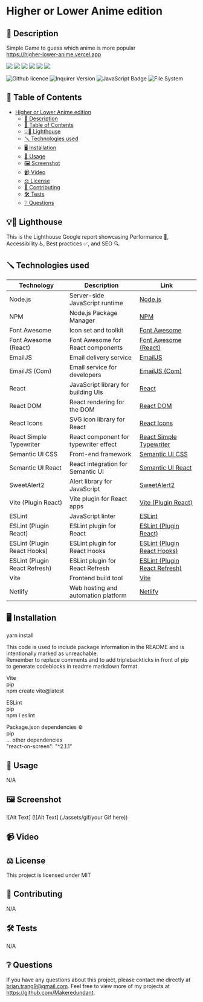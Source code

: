 # Higher or Lower Anime edition

## 📄 Description 
Simple Game to guess which anime is more popular  
https://higher-lower-anime.vercel.app 

![](https://forthebadge.com/images/badges/built-with-love.svg)
![](https://forthebadge.com/images/badges/uses-html.svg)
![](https://forthebadge.com/images/badges/made-with-javascript.svg)
![](https://forthebadge.com/images/badges/contains-cat-gifs.svg)
![](https://forthebadge.com/images/badges/powered-by-electricity.svg)
![](https://forthebadge.com/images/badges/makes-people-smile.svg)

![Github licence](http://img.shields.io/badge/license-MIT-blue.svg)
![Inquirer Version](https://img.shields.io/badge/Inquirer-8.2.4-blue.svg)
![JavaScript Badge](https://img.shields.io/badge/JavaScript-yellow.svg)
![File System](https://img.shields.io/badge/File%20System-Implemented-green.svg)

## 📓 Table of Contents
- [Higher or Lower Anime edition](#higher-or-lower-anime-edition)
  - [📄 Description](#-description)
  - [📓 Table of Contents](#-table-of-contents)
  - [💡🏡 Lighthouse](#-lighthouse)
  - [🪛 Technologies used](#-technologies-used)
  - [🖥️ Installation](#️-installation)
  - [💬 Usage](#-usage)
  - [🖼️ Screenshot](#️-screenshot)
  - [📹 Video](#-video)
  - [⚖️ License](#️-license)
  - [🤝 Contributing](#-contributing)
  - [🛠️ Tests](#️-tests)
  - [❔ Questions](#-questions)

## 💡🏡 Lighthouse
This is the Lighthouse Google report showcasing Performance 🚀, Accessibility ♿️, Best practices ✅, and SEO 🔍.


## 🪛 Technologies used 
| Technology              | Description                           | Link                                       |
|-------------------------|---------------------------------------|--------------------------------------------|
| Node.js                 | Server-side JavaScript runtime         | [Node.js](https://nodejs.org/)             |
| NPM                     | Node.js Package Manager               | [NPM](https://www.npmjs.com/)             |
| Font Awesome            | Icon set and toolkit                  | [Font Awesome](https://fontawesome.com/)   |
| Font Awesome (React)    | Font Awesome for React components     | [Font Awesome (React)](https://fontawesome.com/) |
| EmailJS                 | Email delivery service                 | [EmailJS](https://www.emailjs.com/)       |
| EmailJS (Com)           | Email service for developers          | [EmailJS (Com)](https://www.emailjs.com/) |
| React                   | JavaScript library for building UIs   | [React](https://reactjs.org/)             |
| React DOM               | React rendering for the DOM           | [React DOM](https://reactjs.org/)         |
| React Icons             | SVG icon library for React            | [React Icons](https://react-icons.github.io/react-icons/) |
| React Simple Typewriter | React component for typewriter effect | [React Simple Typewriter](https://www.npmjs.com/package/react-simple-typewriter) |
| Semantic UI CSS         | Front-end framework                   | [Semantic UI CSS](https://semantic-ui.com/) |
| Semantic UI React       | React integration for Semantic UI      | [Semantic UI React](https://react.semantic-ui.com/) |
| SweetAlert2             | Alert library for JavaScript          | [SweetAlert2](https://sweetalert2.github.io/) |
| Vite (Plugin React)     | Vite plugin for React apps            | [Vite (Plugin React)](https://github.com/vitejs/vite) |
| ESLint                  | JavaScript linter                     | [ESLint](https://eslint.org/)             |
| ESLint (Plugin React)   | ESLint plugin for React               | [ESLint (Plugin React)](https://eslint.org/) |
| ESLint (Plugin React Hooks) | ESLint plugin for React Hooks      | [ESLint (Plugin React Hooks)](https://www.npmjs.com/package/eslint-plugin-react-hooks) |
| ESLint (Plugin React Refresh) | ESLint plugin for React Refresh  | [ESLint (Plugin React Refresh)](https://www.npmjs.com/package/eslint-plugin-react-refresh) |
| Vite                    | Frontend build tool                   | [Vite](https://vitejs.dev/)               |
| Netlify                 | Web hosting and automation platform  | [Netlify](https://www.netlify.com/)       |
  
    
## 🖥️ Installation 
 yarn install

This code is used to include package information in the README
and is intentionally marked as unreachable.  
Remember to replace comments and to add triplebackticks in front of pip  
to generate codeblocks in readme markdown format

Vite  
pip  
npm create vite@latest
  

ESLint  
pip  
npm i eslint  
  

Package.json dependencies ⚙️  
pip  
    ... other dependencies  
    "react-on-screen": "^2.1.1"  


## 💬 Usage 
N/A


## 🖼️ Screenshot
![Alt Text] (![Alt Text] (./assets/gif/your Gif here))


## 📹 Video
  
## ⚖️ License 
This project is licensed under MIT
  
## 🤝 Contributing 
N/A
  
## 🛠️ Tests
N/A
 
## ❔ Questions
If you have any questions about this project, please contact me directly at brian.trang9@gmail.com. Feel free to view more of my projects at https://github.com/Makeredundant.